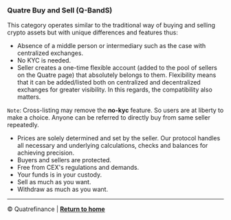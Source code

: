 
### Quatre Buy and Sell (Q-BandS)

This category operates similar to the traditional way of buying and selling crypto assets but with unique differences and features thus:
- Absence of a middle person or intermediary such as the case with centralized exchanges.
- No KYC is needed.
- Seller creates a one-time flexible account (added to the pool of sellers on the Quatre page) that absolutely belongs to them. Flexibility means that it can be added/listed both on centralized and decentralized exchanges for greater visibility. In this regards, the compatibility also matters. 

`Note`: Cross-listing may remove the **no-kyc** feature. So users are at liberty to make a choice. Anyone can be referred to directly buy from same seller repeatedly.

- Prices are solely determined and set by the seller. Our protocol handles all necessary and underlying calculations, checks and balances for achieving precision.
- Buyers and sellers are protected.
- Free from CEX's regulations and demands.
- Your funds is in your custody.
- Sell as much as you want.
- Withdraw as much as you want.

--------------------------------

:copyright: Quatrefinance | **[Return to home](https://github.com/Quatre-Finance/Q-paper#concept-overview)**

